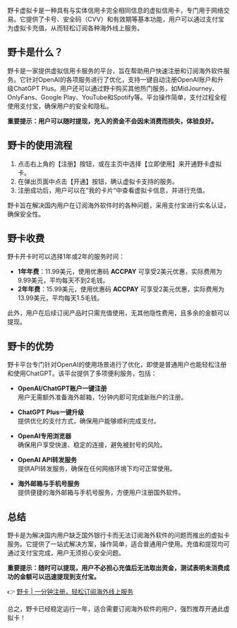 野卡虚拟卡是一种具有与实体信用卡完全相同信息的虚拟信用卡，专门用于网络交易。它提供了卡号、安全码（CVV）和有效期等基本功能，用户可以通过支付宝为虚拟卡充值，从而轻松订阅各种海外线上服务。

## 野卡是什么？

野卡是一家提供虚拟信用卡服务的平台，旨在帮助用户快速注册和订阅海外软件服务。它针对OpenAI的各项服务进行了优化，支持一键自动注册OpenAI账户和升级ChatGPT Plus。用户还可以通过野卡购买其他热门服务，如MidJourney、OnlyFans、Google Play、YouTube和Spotify等。平台操作简单，支付过程全程使用支付宝，确保用户的安全和隐私。

**重要提示：用户可以随时提现，充入的资金不会因未消费而损失，体验良好。**

## 野卡的使用流程

1. 点击右上角的【注册】按钮，或在主页中选择【立即使用】来开通野卡虚拟卡。
2. 在弹出页面中点击【开通】按钮，确认虚拟卡支持的服务。
3. 注册成功后，用户可以在“我的卡片”中查看虚拟卡信息，并进行充值。

野卡旨在解决国内用户在订阅海外软件时的各种问题，采用支付宝进行实名认证，确保安全性。

## 野卡收费

野卡开卡时可以选择1年或2年的服务时间：

- **1年年费**：11.99美元，使用优惠码 **ACCPAY** 可享受2美元优惠，实际费用为9.99美元，平均每天不到2毛钱。
- **2年年费**：15.99美元，使用优惠码 **ACCPAY** 可享受2美元优惠，实际费用为13.99美元，平均每天1.5毛钱。

此外，用户在后续订阅产品时只需充值使用，无其他隐性费用，且多余的金额可以提现。

## 野卡的优势

野卡平台专门针对OpenAI的使用场景进行了优化，即使是普通用户也能轻松注册和使用ChatGPT。该平台提供了多项便利服务，包括：

- **OpenAI/ChatGPT账户一键注册**  
  用户无需额外准备海外邮箱，1分钟内即可完成新账户的注册。

- **ChatGPT Plus一键升级**  
  提供优化的支付方式，确保用户能够顺利完成支付。

- **OpenAI专用浏览器**  
  确保用户享受快速、稳定的连接，避免被封号的风险。

- **OpenAI API转发服务**  
  提供API转发服务，确保在任何网络环境下均可正常使用。

- **海外邮箱与手机号服务**  
  提供便捷的海外邮箱与手机号服务，方便用户注册国外软件。

## 总结

野卡是为解决国内用户缺乏国外银行卡而无法订阅海外软件的问题而推出的虚拟卡服务。它提供了一站式解决方案，操作简单，适合普通用户使用。充值和提现均可通过支付宝完成，用户无须担心安全问题。

**重要提示：随时可以提现，用户不必担心充值后无法取出资金，测试表明未消费成功的金额可以迅速提现到支付宝。**

👉 [野卡 | 一分钟注册，轻松订阅海外线上服务](https://bit.ly/bewildcard)

总之，野卡已经稳定运行一年，适合需要订阅海外软件的用户，强烈推荐开通此虚拟卡！